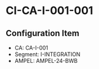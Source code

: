 # CI-CA-I-001-001

## Configuration Item
- CA: CA-I-001
- Segment: I-INTEGRATION
- AMPEL: AMPEL-24-BWB
